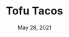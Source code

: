 ---
title: "Tofu Tacos"
date: "May 28, 2021"
prepTime: "15 min" 
cookingTime: "30 min"
totalTime: "45 min"
topic: "Tacos"
originalLink: "https://www.eatingwell.com/recipe/7891013/chipotle-tofu-tacos/"
scottRating: 5
image: "../../images/default.png"
ingredients: [
  {
    name: Lime Juice,
    amount: 5,
    metric: 75g,
    unit: tbsp
  },
  {
    name: Cornstarch,
    amount: .25,
    metric: 30g,
    unit: cup
  },
  {
    name: Canola oil or avocado oil,
    amount: 2,
    metric: 2,
    unit: tbsp
  },
  {
    name: "Adobo Sauce",
    preparation: ", divided (from canned chipotles or sometimes sold separately)",
    amount: 1.5,
    metric: 30g,
    unit: tbsp
  },
  {
    name: Garlic,
    amount: 4,
    metric: 22g,
    unit: cloves,
  },
  {
    name: Cumin,
    amount: 1,
    metric: 6g,
    unit: tbsp,
  },
  {
    name: Extra-firm tofu,
    preparation: ", ripped and torn into 1\" pieces",
    amount: 2,
    metric: 794g,
    unit: brick
  },
  {
    name: salt,
    amount: 1,
    metric: 5g,
    unit: tsp
  },
  {
    name: Cabbage,
    preparation: ", shredded",
    amount: 210,
    unit: g
  },
  {
    name: Light sour cream,
    amount: .5,
    metric: 120g,
    unit: cups
  },
  {
    name: Fresh Cilantro, 
    amount: .25,
    metric: 10g,
    unit: cups,
  },
  {
    name: Whole Wheat Tortillas,
    amount: 12,
    unit: count
  }
]
directions: [
  "Drain Tofu and press out excess water under weight and fresh towel",
  "Preheat oven to 450f",
  "Coat large baking sheet with oil",
  "Whisk 2/5 lime juice, cornstarch, oil, 2/3 of adobo, 3/4 of garlic, cumin",
  "Unwrap tofu and pull apart to shred",
  "Add shredded tofu to bowl and mix to coat",
  "Put tofu on baking sheet, spreading evenly",
  "Bake tofu and flip halfway through until golden brown (20-25 minutes)",
  "Shred cabbage.",
  "Mix sour cream, 1/5 lime juice, 1/2 adobo sauce, remaining garlic, salt in a small bowl.",
  "Toss cabbage, cilantro, and remaining lime juice in a medium bowl",
  "Serve in warmed tortillas"
]

---